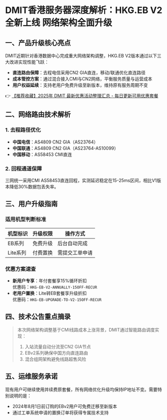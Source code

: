 # DMIT香港服务器深度解析：HKG.EB V2全新上线 网络架构全面升级

## 一、产品升级核心亮点
DMIT近期针对香港数据中心完成重大网络架构调整，HKG.EB V2版本通过以下三大改进实现性能飞跃：
- **直连路由保障**：去程电信采用CN2 GIA直连，移动/联通优化直连路径
- **成本管控方案**：通过混合接入CMI与CN2网络，平衡服务质量与运营成本
- **用户权益延续**：支持老用户免费升级至新版本，维持原有服务周期不变

👉 [【推荐收藏】2025年 DMIT 最新优惠活动整理汇总 - 每日更新可用优惠套餐](https://bit.ly/dmit_coupon)

## 二、网络路由技术解析
### 1. 去程路径优化
- **中国电信**：AS4809 CN2 GIA（AS23764）
- **中国联通**：AS4809 CN2 GIA（AS23764-AS10099）
- **中国移动**：AS58453 CMI直连

### 2. 回程通道保障
三网统一采用CMI AS58453直连回程，实测延迟稳定在15-25ms区间，相比V1版本降低30%数据包丢失率。

## 三、用户升级指南
### 适用机型判断标准
| 机型标识   | 升级权限 | 操作方式          |
|------------|----------|-------------------|
| EB系列     | 免费升级 | 后台自动完成      |
| Lite系列   | 付费置换 | 需提交工单申请    |

### 优惠方案速查
- **新用户专享**：年付套餐享15%循环折扣  
  优惠码：`HKG-EB-V2-ANNUALLY-15OFF-RECUR`
- **老用户置换**：Lite转EB套餐享升级折扣  
  优惠码：`HKG-EB-UPGRADE-TO-V2-15OFF-RECUR`

## 四、技术公告重点摘录
> 本次网络架构调整基于CMI线路成本上涨背景，DMIT通过智能路由调度实现：
> 1. 入站流量自动分流至CN2 GIA节点
> 2. EBv2系列确保中国方向直连路由
> 3. 混合组网架构避免线路超售风险

## 五、运维服务承诺
现有用户可继续使用并续费原套餐，所有网络优化升级均保持IP地址不变。需要特别说明的是：
- 2024年8月1日前订购的EBv2用户可免费迁移至新版本
- 通过工单系统申请的置换订单将获得专属技术支持